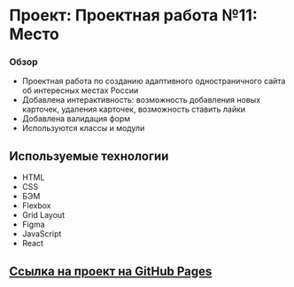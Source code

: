 # Проект: Проектная работа №11: Место

### Обзор

* Проектная работа по созданию адаптивного одностраничного сайта об интересных местах России
* Добавлена интерактивность: возможность добавления новых карточек, удаления карточек, возможность ставить лайки
* Добавлена валидация форм
* Используются классы и модули

## Используемые технологии

* HTML
* CSS
* БЭМ
* Flexbox
* Grid Layout
* Figma
* JavaScript
* React

## [Ссылка на проект на GitHub Pages](https://dhoine345.github.io/mesto-react/)
